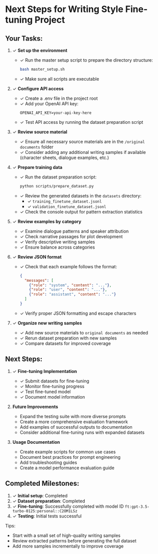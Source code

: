 # Next Steps for Writing Style Fine-tuning Project

## Your Tasks:

1. ✓ **Set up the environment**
   - ✓ Run the master setup script to prepare the directory structure:
     ```bash
     bash master_setup.sh
     ```
   - ✓ Make sure all scripts are executable

2. ✓ **Configure API access**
   - ✓ Create a .env file in the project root
   - ✓ Add your OpenAI API key:
     ```
     OPENAI_API_KEY=your-api-key-here
     ```
   - ✓ Test API access by running the dataset preparation script

3. ✓ **Review source material**
   - ✓ Ensure all necessary source materials are in the `/original documents` folder
   - ✓ Consider adding any additional writing samples if available (character sheets, dialogue examples, etc.)

4. ✓ **Prepare training data**
   - ✓ Run the dataset preparation script:
     ```bash
     python scripts/prepare_dataset.py
     ```
   - ✓ Review the generated datasets in the `datasets` directory:
     - ✓ `training_finetune_dataset.jsonl`
     - ✓ `validation_finetune_dataset.jsonl`
   - ✓ Check the console output for pattern extraction statistics

5. ✓ **Review examples by category**
   - ✓ Examine dialogue patterns and speaker attribution
   - ✓ Check narrative passages for plot development
   - ✓ Verify descriptive writing samples
   - ✓ Ensure balance across categories

6. ✓ **Review JSON format**
   - ✓ Check that each example follows the format:
     ```json
     {
       "messages": [
         {"role": "system", "content": "..."},
         {"role": "user", "content": "..."},
         {"role": "assistant", "content": "..."}
       ]
     }
     ```
   - ✓ Verify proper JSON formatting and escape characters

7. ✓ **Organize new writing samples**
   - ✓ Add new source materials to `original documents` as needed
   - ✓ Rerun dataset preparation with new samples
   - ✓ Compare datasets for improved coverage

## Next Steps:

1. ✓ **Fine-tuning Implementation**
   - ✓ Submit datasets for fine-tuning
   - ✓ Monitor fine-tuning progress
   - ✓ Test fine-tuned model
   - ✓ Document model information

2. **Future Improvements**
   - Expand the testing suite with more diverse prompts
   - Create a more comprehensive evaluation framework
   - Add examples of successful outputs to documentation
   - Consider additional fine-tuning runs with expanded datasets

3. **Usage Documentation**
   - Create example scripts for common use cases
   - Document best practices for prompt engineering
   - Add troubleshooting guides
   - Create a model performance evaluation guide

## Completed Milestones:

1. ✓ **Initial setup**: Completed
2. ✓ **Dataset preparation**: Completed
3. ✓ **Fine-tuning**: Successfully completed with model ID `ft:gpt-3.5-turbo-0125:personal::C2OM1LSz`
4. ✓ **Testing**: Initial tests successful

Tips:
- Start with a small set of high-quality writing samples
- Review extracted patterns before generating the full dataset
- Add more samples incrementally to improve coverage